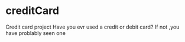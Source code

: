 # creditCard
Credit card project
Have you evr used a credit or debit card? If not ,you have problably seen one
